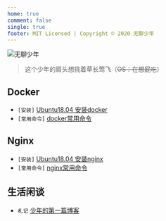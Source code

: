 ```yaml
---
home: true
comment: false
single: true
footer: MIT Licensed | Copyright © 2020 无聊少年
---
```

![无聊少年](http://media.zenghr.cn/logo.png)

> 这个少年的肩头想挑着草长莺飞（~~OS：在想屁吃~~）

## Docker
- `[安装]` [Ubuntu18.04 安装docker](/passages/2020-02-24-docker-install/)
- `[常用命令]` [docker常用命令](/passages/2020-02-25-docker-command/)

## Nginx
- `[安装]` [Ubuntu18.04 安装nginx](/passages/2020-02-25-nginx-install/)
- `[常用命令]` [nginx常用命令](/passages/2020-02-25-nginx-command/)

## 生活闲谈
- `札记` [少年的第一篇博客](/passages/2020-01-18-first-blog)

